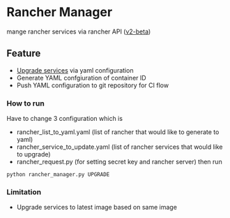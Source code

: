 # Rancher Manager
mange rancher services via rancher API ([v2-beta](http://rancher.com/docs/rancher/v1.6/en/api/v2-beta/))

## Feature
- [Upgrade services](http://rancher.com/docs/rancher/v1.6/en/api/v2-beta/api-resources/service/#upgrade) via yaml configuration 
- Generate YAML confgiuration of container ID
- Push YAML configuration to git repository for CI flow

### How to run
Have to change 3 configuration which is
- rancher_list_to_yaml.yaml (list of rancher that would like to generate to yaml)
- rancher_service_to_update.yaml (list of rancher services that would like to upgrade)
- rancher_request.py (for setting secret key and rancher server)
then run

```python rancher_manager.py UPGRADE```

### Limitation
- Upgrade services to latest image based on same image

